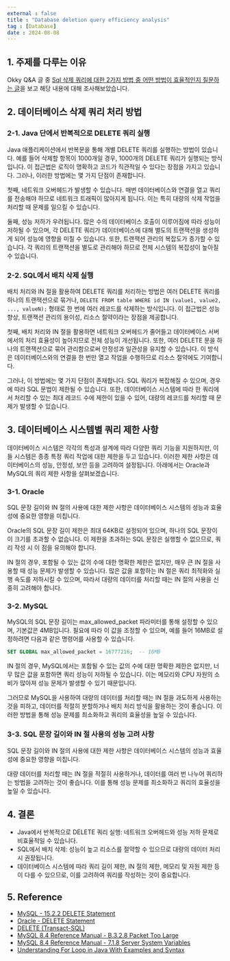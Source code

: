 ```yaml
---
external : false
title : "Database deletion query efficiency analysis"
tag : [Database]
date : 2024-08-08
---
```


## 1. 주제를 다루는 이유

Okky Q&A 글 중 [Sql 삭제 쿼리에 대한 2가지 방법 중 어떤 방법이 효율적인지 질문하는 글](https://okky.kr/questions/1510764?topic=questions&page=1)을 보고 해당 내용에 대해 조사해보았습니다.

## 2. 데이터베이스 삭제 쿼리 처리 방법

### 2-1. Java 단에서 반복적으로 DELETE 쿼리 실행

Java 애플리케이션에서 반복문을 통해 개별 DELETE 쿼리를 실행하는 방법이 있습니다. 예를 들어 삭제할 항목이 1000개일 경우, 1000개의 DELETE 쿼리가 실행되는 방식입니다. 이 접근법은 로직이 명확하고 코드가 직관적일 수 있다는 장점을 가지고 있습니다. 그러나, 이러한 방법에는 몇 가지 단점이 존재합니다.

첫째, 네트워크 오버헤드가 발생할 수 있습니다. 매번 데이터베이스와 연결을 열고 쿼리를 전송해야 하므로 네트워크 트래픽이 많아지게 됩니다. 이는 특히 대량의 삭제 작업을 처리할 때 문제를 일으킬 수 있습니다.

둘째, 성능 저하가 우려됩니다. 많은 수의 데이터베이스 호출이 이루어짐에 따라 성능이 저하될 수 있으며, 각 DELETE 쿼리가 데이터베이스에 대해 별도의 트랜잭션을 생성하게 되어 성능에 영향을 미칠 수 있습니다. 또한, 트랜잭션 관리의 복잡도가 증가할 수 있습니다. 각 쿼리의 트랜잭션을 별도로 관리해야 하므로 전체 시스템의 복잡성이 높아질 수 있습니다.

### 2-2. SQL에서 배치 삭제 실행

배치 처리와 IN 절을 활용하여 DELETE 쿼리를 처리하는 방법은 여러 DELETE 쿼리를 하나의 트랜잭션으로 묶거나, `DELETE FROM table WHERE id IN (value1, value2, ..., valueN);` 형태로 한 번에 여러 레코드를 삭제하는 방식입니다. 이 접근법은 성능 향상, 트랜잭션 관리의 용이성, 리소스 절약이라는 장점을 제공합니다.

첫째, 배치 처리와 IN 절을 활용하면 네트워크 오버헤드가 줄어들고 데이터베이스 서버에서의 처리 효율성이 높아지므로 전체 성능이 개선됩니다. 또한, 여러 DELETE 문을 하나의 트랜잭션으로 묶어 관리함으로써 안정성과 일관성을 유지할 수 있습니다. 이 방식은 데이터베이스와의 연결을 한 번만 열고 작업을 수행하므로 리소스 절약에도 기여합니다.

그러나, 이 방법에는 몇 가지 단점이 존재합니다. SQL 쿼리가 복잡해질 수 있으며, 경우에 따라 SQL 문법이 제한될 수 있습니다. 또한, 데이터베이스 시스템에 따라 한 쿼리에서 처리할 수 있는 최대 레코드 수에 제한이 있을 수 있어, 대량의 레코드를 처리할 때 문제가 발생할 수 있습니다.

## 3. 데이터베이스 시스템별 쿼리 제한 사항

데이터베이스 시스템은 각각의 특성과 설계에 따라 다양한 쿼리 기능을 지원하지만, 이들 시스템은 종종 특정 쿼리 작업에 대한 제한을 두고 있습니다. 이러한 제한 사항은 데이터베이스의 성능, 안정성, 보안 등을 고려하여 설정됩니다. 아래에서는 Oracle과 MySQL의 쿼리 제한 사항을 살펴보겠습니다.

### 3-1. Oracle

SQL 문장 길이와 IN 절의 사용에 대한 제한 사항은 데이터베이스 시스템의 성능과 효율성에 중요한 영향을 미칩니다.

Oracle의 SQL 문장 길이 제한은 최대 64KB로 설정되어 있으며, 하나의 SQL 문장이 이 크기를 초과할 수 없습니다. 이 제한을 초과하는 SQL 문장은 실행할 수 없으므로, 쿼리 작성 시 이 점을 유의해야 합니다.

IN 절의 경우, 포함될 수 있는 값의 수에 대한 명확한 제한은 없지만, 매우 큰 IN 절을 사용할 때 성능 문제가 발생할 수 있습니다. 많은 값을 포함하는 IN 절은 쿼리 최적화와 실행 속도를 저하시킬 수 있으며, 따라서 대량의 데이터를 처리할 때는 IN 절의 사용을 신중히 고려해야 합니다.

### 3-2. MySQL

MySQL의 SQL 문장 길이는 max_allowed_packet 파라미터를 통해 설정할 수 있으며, 기본값은 4MB입니다. 필요에 따라 이 값을 조정할 수 있으며, 예를 들어 16MB로 설정하려면 다음과 같은 명령어를 사용할 수 있습니다.

```sql
SET GLOBAL max_allowed_packet = 16777216;  -- 16MB
```

IN 절의 경우, MySQL에서는 포함될 수 있는 값의 수에 대한 명확한 제한은 없지만, 너무 많은 값을 포함하면 쿼리 성능이 저하될 수 있습니다. 이는 메모리와 CPU 자원의 소비가 많아져 성능 문제가 발생할 수 있기 때문입니다.

그러므로 MySQL을 사용하여 대량의 데이터를 처리할 때는 IN 절을 과도하게 사용하는 것을 피하고, 데이터를 적절히 분할하거나 배치 처리 방식을 활용하는 것이 좋습니다. 이러한 방법을 통해 성능 문제를 최소화하고 쿼리의 효율성을 높일 수 있습니다.

### 3-3. SQL 문장 길이와 IN 절 사용의 성능 고려 사항

SQL 문장 길이와 IN 절의 사용에 대한 제한 사항은 데이터베이스 시스템의 성능과 효율성에 중요한 영향을 미칩니다.

대량 데이터를 처리할 때는 IN 절을 적절히 사용하거나, 데이터를 여러 번 나누어 쿼리하는 방법을 고려하는 것이 좋습니다. 이를 통해 성능 문제를 최소화하고 쿼리의 효율성을 높일 수 있습니다.

## 4. 결론

- Java에서 반복적으로 DELETE 쿼리 실행: 네트워크 오버헤드와 성능 저하 문제로 비효율적일 수 있습니다.
- SQL에서 배치 삭제: 성능이 높고 리소스를 절약할 수 있으므로 대량의 데이터 처리 시 권장됩니다.
- 데이터베이스 시스템에 따라 쿼리 길이 제한, IN 절의 제한, 메모리 및 자원 제한 등이 다를 수 있으므로, 이를 고려하여 쿼리를 작성하는 것이 중요합니다.

## 5. Reference

- [MySQL - 15.2.2 DELETE Statement](https://dev.mysql.com/doc/refman/8.0/en/delete.html)
- [Oracle - DELETE Statement](https://docs.oracle.com/en/database/other-databases/nosql-database/23.3/sqlreferencefornosql/delete-statement.html)
- [DELETE (Transact-SQL)](https://learn.microsoft.com/en-us/sql/t-sql/statements/delete-transact-sql?view=sql-server-ver16)
- [MySQL 8.4 Reference Manual - B.3.2.8 Packet Too Large](https://dev.mysql.com/doc/refman/8.4/en/packet-too-large.html)
- [MySQL 8.4 Reference Manual - 7.1.8 Server System Variables](https://dev.mysql.com/doc/refman/8.4/en/server-system-variables.html#sysvar_key_buffer_size)
- [Understanding For Loop in Java With Examples and Syntax](https://www.simplilearn.com/tutorials/java-tutorial/for-loop-in-java)

